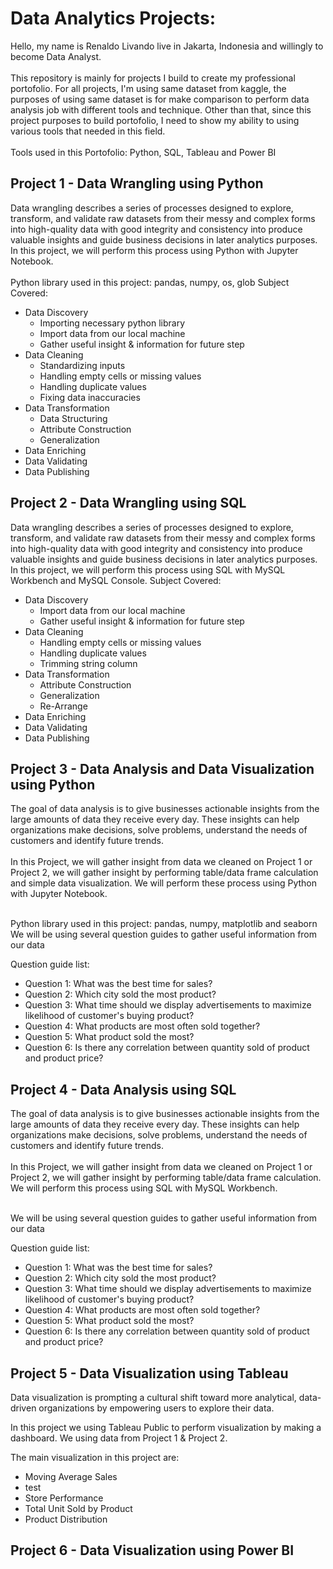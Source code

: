 # Data Analytics Projects:
Hello, my name is Renaldo Livando live in Jakarta, Indonesia and willingly to become Data Analyst.<br><br> 
This repository is mainly for projects I build to create my professional portofolio.
For all projects, I'm using same dataset from kaggle, the purposes of using same dataset is for make comparison to perform data analysis job with different tools and technique. Other than that, since this project purposes to build portofolio, I need to show my ability to using various tools that needed in this field.<br><br>
Tools used in this Portofolio: Python, SQL, Tableau and Power BI


##  Project 1 - Data Wrangling using Python
Data wrangling describes a series of processes designed to explore, transform, and validate raw datasets from their messy and complex forms into high-quality data with good integrity and consistency into produce valuable insights and guide business decisions in later analytics purposes. In this project, we will perform this process using Python with Jupyter Notebook. <br><br>
Python library used in this project: pandas, numpy, os, glob
Subject Covered:
* Data Discovery
  * Importing necessary python library
  * Import data from our local machine
  * Gather useful insight & information for future step
* Data Cleaning
  * Standardizing inputs
  * Handling empty cells or missing values
  * Handling duplicate values
  * Fixing data inaccuracies
* Data Transformation
  * Data Structuring
  * Attribute Construction
  * Generalization
* Data Enriching
* Data Validating
* Data Publishing

## Project 2 - Data Wrangling using SQL
Data wrangling describes a series of processes designed to explore, transform, and validate raw datasets from their messy and complex forms into high-quality data with good integrity and consistency into produce valuable insights and guide business decisions in later analytics purposes. In this project, we will perform this process using SQL with MySQL Workbench and MySQL Console.
Subject Covered:
* Data Discovery
  * Import data from our local machine
  * Gather useful insight & information for future step
* Data Cleaning
  * Handling empty cells or missing values
  * Handling duplicate values
  * Trimming string column
* Data Transformation
  * Attribute Construction
  * Generalization
  * Re-Arrange
* Data Enriching
* Data Validating
* Data Publishing
## Project 3 - Data Analysis and Data Visualization using Python
The goal of data analysis is to give businesses actionable insights from the large amounts of data they receive every day. These insights can help organizations make decisions, solve problems, understand the needs of customers and identify future trends.<br><br>
In this Project, we will gather insight from data we cleaned on Project 1 or Project 2, we will gather insight by performing table/data frame calculation and  simple data visualization. We will perform these process using Python with Jupyter Notebook. <br><br>

Python library used in this project: pandas, numpy, matplotlib and seaborn
We will be using several question guides to gather useful information from our data<br>

Question guide list:
* Question 1: What was the best time for sales?
* Question 2: Which city sold the most product?
* Question 3: What time should we display advertisements to maximize likelihood of customer's buying product?
* Question 4: What products are most often sold together?
* Question 5: What product sold the most?
* Question 6: Is there any correlation between quantity sold of product and product price?

## Project 4 - Data Analysis using SQL
The goal of data analysis is to give businesses actionable insights from the large amounts of data they receive every day. These insights can help organizations make decisions, solve problems, understand the needs of customers and identify future trends.<br><br>
In this Project, we will gather insight from data we cleaned on Project 1 or Project 2, we will gather insight by performing table/data frame calculation. We will perform this process using SQL with MySQL Workbench. <br><br>

We will be using several question guides to gather useful information from our data<br>

Question guide list:
* Question 1: What was the best time for sales?
* Question 2: Which city sold the most product?
* Question 3: What time should we display advertisements to maximize likelihood of customer's buying product?
* Question 4: What products are most often sold together?
* Question 5: What product sold the most?
* Question 6: Is there any correlation between quantity sold of product and product price?
  
## Project 5 - Data Visualization using Tableau
Data visualization is prompting a cultural shift toward more analytical, data-driven organizations by empowering users to explore their data.

In this project we using Tableau Public to perform visualization by making a dashboard. We using data from Project 1 & Project 2.

The main visualization in this project are:
* Moving Average Sales
 * test
* Store Performance
* Total Unit Sold by Product
* Product Distribution

## Project 6 - Data Visualization using Power BI
